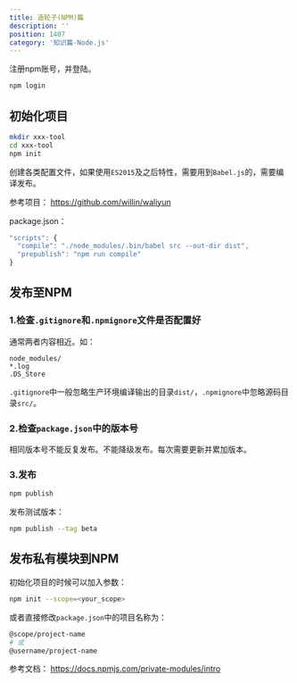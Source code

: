 ```yaml
---
title: 造轮子(NPM)篇
description: ''
position: 1407
category: '知识篇-Node.js'
---
```


注册npm账号，并登陆。

```bash
npm login
```

## 初始化项目

```bash
mkdir xxx-tool
cd xxx-tool
npm init
```

创建各类配置文件，如果使用`ES2015`及之后特性，需要用到`Babel.js`的，需要编译发布。

参考项目： <https://github.com/willin/waliyun>

package.json：

```js
"scripts": {
  "compile": "./node_modules/.bin/babel src --out-dir dist",
  "prepublish": "npm run compile"
}
```

## 发布至NPM

### 1.检查`.gitignore`和`.npmignore`文件是否配置好

通常两者内容相近。如：

```
node_modules/
*.log
.DS_Store
```

`.gitignore`中一般忽略生产环境编译输出的目录`dist/`，`.npmignore`中忽略源码目录`src/`。

### 2.检查`package.json`中的版本号

相同版本号不能反复发布。不能降级发布。每次需要更新并累加版本。

### 3.发布

```bash
npm publish
```

发布测试版本：

```bash
npm publish --tag beta
```

## 发布私有模块到NPM

初始化项目的时候可以加入参数：

```bash
npm init --scope=<your_scope>
```

或者直接修改`package.json`中的项目名称为：

```bash
@scope/project-name
# 或
@username/project-name
```

参考文档： <https://docs.npmjs.com/private-modules/intro>
